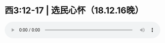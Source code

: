 # 西3:12-17 | 选民心怀（18.12.16晚）

<audio style="width: 100%;" preload="false" controls controlslist="nodownload"><source src="http://file.simai.life/audio/mp3/old/27296.mp3" type="audio/mpeg">Your browser does not support the audio element.</audio>


